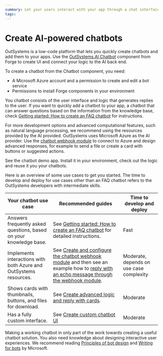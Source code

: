 ```yaml
---
summary: Let your users interact with your app through a chat interface. This is an introduction to creating a chatbot with the OutSystems chatbot component and Microsoft Azure.
tags:
---
```


# Create AI-powered chatbots 

OutSystems is a low-code platform that lets you quickly create chatbots and add them to your apps. Use the [OutSystems.AI Chatbot](https://www.outsystems.com/forge/component-overview/7315/outsystems-ai-chatbot-reactive) component from Forge to create UI and connect your logic to the AI back end.

<div class="info" markdown="1">

To create a chatbot from the Chatbot component, you need:

* A Microsoft Azure account and a permission to create and edit a bot service
* Permissions to install Forge components in your environment 

</div>

You chatbot consists of the user interface and logic that generates replies to the user. If you want to quickly add a chatbot to your app, a chatbot that can answer questions based on the information from the knowledge base, check [Getting started: How to create an FAQ chatbot](get-started-faq-chatbot.md) for instructions.

For more development options and advanced computational features, such as natural language processing, we recommend using the resources provided by the AI provided. OutSystems uses Microsoft Azure as the AI provider. Use the [chatbot webhook module](guide-outsystems-webhook.md) to connect to Azure and design advanced responses, for example to send a file or create a card with buttons or suggested actions.

<div class="info" markdown="1">

See the chatbot demo app. Install it in your environment, check out the logic and reuse it you your chatbots.

</div>

Here is an overview of some use cases to get you started. The time to develop and deploy for use cases other than an FAQ chatbot refers to the OutSystems developers with intermediate skills.

| Your chatbot use case | Recommended guides | Time to develop and deploy
| --- | --- | --- |
| Answers frequently asked questions, based on your knowledge base. | See [Getting started: How to create an FAQ chatbot](get-started-faq-chatbot.md) for detailed instructions. | Fast
| Implements interactions with both Azure and OutSystems resources. | See [Create and configure the chatbot webhook module](guide-outsystems-webhook.md) and then see an example how to [reply with an echo message through the webhook module](get-started-advanced-chatbot.md). | Moderate, depends on use case complexity
| Shows cards with thumbnails, buttons, and files for download. | See [Create advanced logic and reply with cards](get-started-advanced-chatbot.md). | Moderate
| Has a fully custom interface. | See [Create custom chatbot UI](get-started-custom-ui.md) | Moderate

Making a working chatbot in only part of the work towards creating a useful chatbot solution. You also need knowledge about designing interactive user experiences. We recommend reading [Principles of bot design](https://docs.microsoft.com/en-us/azure/bot-service/bot-service-design-principles?view=azure-bot-service-4.0) and [Writing for bots](https://docs.microsoft.com/en-us/style-guide/chatbots-virtual-agents/writing-bots) by Microsoft.